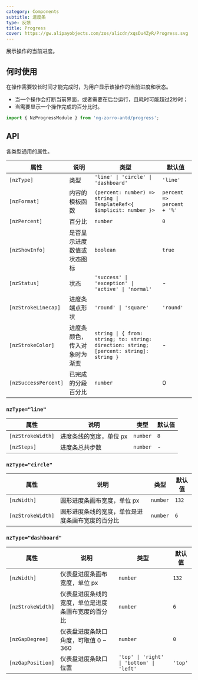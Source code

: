 ```yaml
---
category: Components
subtitle: 进度条
type: 反馈
title: Progress
cover: https://gw.alipayobjects.com/zos/alicdn/xqsDu4ZyR/Progress.svg
---
```


展示操作的当前进度。

## 何时使用

在操作需要较长时间才能完成时，为用户显示该操作的当前进度和状态。

- 当一个操作会打断当前界面，或者需要在后台运行，且耗时可能超过2秒时；
- 当需要显示一个操作完成的百分比时。

```ts
import { NzProgressModule } from 'ng-zorro-antd/progress';
```

## API

各类型通用的属性。

| 属性 | 说明 | 类型 | 默认值 |
| --- | --- | --- | --- |
| `[nzType]` | 类型 | `'line' \| 'circle' \| 'dashboard'` | `'line'` |
| `[nzFormat]` | 内容的模板函数 | `(percent: number) => string \| TemplateRef<{ $implicit: number }>` | `percent => percent + '%'` |
| `[nzPercent]` | 百分比 | `number` | `0` |
| `[nzShowInfo]` | 是否显示进度数值或状态图标 | `boolean` | `true` | ✅ |
| `[nzStatus]` | 状态 | `'success' \| 'exception' \| 'active' \| 'normal'` | - |
| `[nzStrokeLinecap]` | 进度条端点形状 | `'round' \| 'square'` | `'round'` | ✅ |
| `[nzStrokeColor]` | 进度条颜色，传入对象时为渐变 | `string \| { from: string; to: string: direction: string; [percent: string]: string }` | - | ✅ |
| `[nzSuccessPercent]` | 已完成的分段百分比 | `number` | 0 |

### `nzType="line"`

| 属性 | 说明 | 类型 | 默认值 |
| --- | --- | --- | --- |
| `[nzStrokeWidth]` | 进度条线的宽度，单位 px | `number` | `8` |
| `[nzSteps]` | 进度条总共步数 | `number` | - |

### `nzType="circle"`

| 属性 | 说明 | 类型 | 默认值 |
| --- | --- | --- | --- |
| `[nzWidth]` | 圆形进度条画布宽度，单位 px | `number` | `132` |
| `[nzStrokeWidth]` | 圆形进度条线的宽度，单位是进度条画布宽度的百分比 | `number` | `6` | ✅ |

### `nzType="dashboard"`

| 属性 | 说明 | 类型 | 默认值 |
| --- | --- | --- | --- |
| `[nzWidth]` | 仪表盘进度条画布宽度，单位 px | `number` | `132` |
| `[nzStrokeWidth]` | 仪表盘进度条线的宽度，单位是进度条画布宽度的百分比 | `number` | `6` | ✅ |
| `[nzGapDegree]` | 仪表盘进度条缺口角度，可取值 0 ~ 360 | `number` | `0` | ✅ |
| `[nzGapPosition]` | 仪表盘进度条缺口位置 | `'top' \| 'right' \| 'bottom' \| 'left'` | `'top'` | ✅ |
